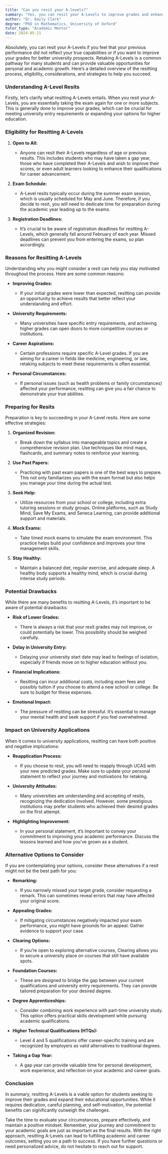 ```yaml
---
title: "Can you resit your A-levels?"
summary: "Yes, you can resit your A-Levels to improve grades and enhance university prospects. Discover eligibility, process, and success strategies here."
author: "Dr. Emily Clark"
degree: "PhD in Mathematics, University of Oxford"
tutor_type: "Academic Mentor"
date: 2024-05-21
---
```


Absolutely, you can resit your A-Levels if you feel that your previous performance did not reflect your true capabilities or if you want to improve your grades for better university prospects. Retaking A-Levels is a common pathway for many students and can provide valuable opportunities for personal and academic growth. Here’s a detailed overview of the resitting process, eligibility, considerations, and strategies to help you succeed.

### Understanding A-Level Resits

Firstly, let’s clarify what resitting A-Levels entails. When you resit your A-Levels, you are essentially taking the exam again for one or more subjects. This is generally done to improve your grades, which can be crucial for meeting university entry requirements or expanding your options for higher education.

### Eligibility for Resitting A-Levels

1. **Open to All:** 
   - Anyone can resit their A-Levels regardless of age or previous results. This includes students who may have taken a gap year, those who have completed their A-Levels and wish to improve their scores, or even adult learners looking to enhance their qualifications for career advancement.

2. **Exam Schedule:**
   - A-Level resits typically occur during the summer exam session, which is usually scheduled for May and June. Therefore, if you decide to resit, you will need to dedicate time for preparation during the academic year leading up to the exams.

3. **Registration Deadlines:**
   - It’s crucial to be aware of registration deadlines for resitting A-Levels, which generally fall around February of each year. Missed deadlines can prevent you from entering the exams, so plan accordingly.

### Reasons for Resitting A-Levels

Understanding why you might consider a resit can help you stay motivated throughout the process. Here are some common reasons:

- **Improving Grades:** 
   - If your initial grades were lower than expected, resitting can provide an opportunity to achieve results that better reflect your understanding and effort.

- **University Requirements:** 
   - Many universities have specific entry requirements, and achieving higher grades can open doors to more competitive courses or institutions.

- **Career Aspirations:** 
   - Certain professions require specific A-Level grades. If you are aiming for a career in fields like medicine, engineering, or law, retaking subjects to meet these requirements is often essential.

- **Personal Circumstances:** 
   - If personal issues (such as health problems or family circumstances) affected your performance, resitting can give you a fair chance to demonstrate your true abilities.

### Preparing for Resits

Preparation is key to succeeding in your A-Level resits. Here are some effective strategies:

1. **Organized Revision:**
   - Break down the syllabus into manageable topics and create a comprehensive revision plan. Use techniques like mind maps, flashcards, and summary notes to reinforce your learning.

2. **Use Past Papers:**
   - Practicing with past exam papers is one of the best ways to prepare. This not only familiarizes you with the exam format but also helps you manage your time during the actual test.

3. **Seek Help:**
   - Utilize resources from your school or college, including extra tutoring sessions or study groups. Online platforms, such as Study Mind, Save My Exams, and Seneca Learning, can provide additional support and materials.

4. **Mock Exams:**
   - Take timed mock exams to simulate the exam environment. This practice helps build your confidence and improves your time management skills.

5. **Stay Healthy:**
   - Maintain a balanced diet, regular exercise, and adequate sleep. A healthy body supports a healthy mind, which is crucial during intense study periods.

### Potential Drawbacks

While there are many benefits to resitting A-Levels, it’s important to be aware of potential drawbacks:

- **Risk of Lower Grades:** 
   - There is always a risk that your resit grades may not improve, or could potentially be lower. This possibility should be weighed carefully.

- **Delay in University Entry:**
   - Delaying your university start date may lead to feelings of isolation, especially if friends move on to higher education without you.

- **Financial Implications:**
   - Resitting can incur additional costs, including exam fees and possibly tuition if you choose to attend a new school or college. Be sure to budget for these expenses.

- **Emotional Impact:**
   - The pressure of resitting can be stressful. It’s essential to manage your mental health and seek support if you feel overwhelmed.

### Impact on University Applications

When it comes to university applications, resitting can have both positive and negative implications:

- **Reapplication Process:**
   - If you choose to resit, you will need to reapply through UCAS with your new predicted grades. Make sure to update your personal statement to reflect your journey and motivations for retaking.

- **University Attitudes:**
   - Many universities are understanding and accepting of resits, recognizing the dedication involved. However, some prestigious institutions may prefer students who achieved their desired grades on the first attempt.

- **Highlighting Improvement:**
   - In your personal statement, it’s important to convey your commitment to improving your academic performance. Discuss the lessons learned and how you’ve grown as a student.

### Alternative Options to Consider

If you are contemplating your options, consider these alternatives if a resit might not be the best path for you:

- **Remarking:**
   - If you narrowly missed your target grade, consider requesting a remark. This can sometimes reveal errors that may have affected your original score.

- **Appealing Grades:**
   - If mitigating circumstances negatively impacted your exam performance, you might have grounds for an appeal. Gather evidence to support your case.

- **Clearing Options:**
   - If you’re open to exploring alternative courses, Clearing allows you to secure a university place on courses that still have available spots.

- **Foundation Courses:**
   - These are designed to bridge the gap between your current qualifications and university entry requirements. They can provide tailored preparation for your desired degree.

- **Degree Apprenticeships:**
   - Consider combining work experience with part-time university study. This option offers practical skills development while pursuing academic qualifications.

- **Higher Technical Qualifications (HTQs):**
   - Level 4 and 5 qualifications offer career-specific training and are recognized by employers as valid alternatives to traditional degrees.

- **Taking a Gap Year:**
   - A gap year can provide valuable time for personal development, work experience, and reflection on your academic and career goals.

### Conclusion

In summary, resitting A-Levels is a viable option for students seeking to improve their grades and expand their educational opportunities. While it requires dedication, careful planning, and self-motivation, the potential benefits can significantly outweigh the challenges. 

Take the time to evaluate your circumstances, prepare effectively, and maintain a positive mindset. Remember, your journey and commitment to your academic goals are just as important as the final results. With the right approach, resitting A-Levels can lead to fulfilling academic and career outcomes, setting you on a path to success. If you have further questions or need personalized advice, do not hesitate to reach out for support.
    